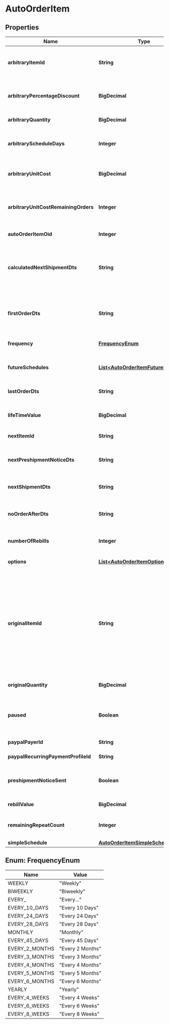 

# AutoOrderItem


## Properties

| Name | Type | Description | Notes |
|------------ | ------------- | ------------- | -------------|
|**arbitraryItemId** | **String** | Arbitrary item id that should be rebilled instead of the normal schedule |  [optional] |
|**arbitraryPercentageDiscount** | **BigDecimal** | An arbitrary percentage discount to provide on future rebills |  [optional] |
|**arbitraryQuantity** | **BigDecimal** | Arbitrary quantity to rebill |  [optional] |
|**arbitraryScheduleDays** | **Integer** | The number of days to rebill if the frequency is set to an arbitrary number of days |  [optional] |
|**arbitraryUnitCost** | **BigDecimal** | Arbitrary unit cost that rebills of this item should occur at |  [optional] |
|**arbitraryUnitCostRemainingOrders** | **Integer** | The number of rebills to give the arbitrary unit cost on before reverting to normal pricing. |  [optional] |
|**autoOrderItemOid** | **Integer** | Primary key of AutoOrderItem |  [optional] |
|**calculatedNextShipmentDts** | **String** | Calculated Date/time that this item is scheduled to rebill.  Will be null if no more shipments are going to occur on this item |  [optional] |
|**firstOrderDts** | **String** | Date/time of the first order of this item.  Null if item added to auto order and has not been rebilled yet. |  [optional] |
|**frequency** | [**FrequencyEnum**](#FrequencyEnum) | Frequency of the rebill if not a fixed schedule |  [optional] |
|**futureSchedules** | [**List&lt;AutoOrderItemFutureSchedule&gt;**](AutoOrderItemFutureSchedule.md) | The future rebill schedule for this item up to the next ten rebills |  [optional] |
|**lastOrderDts** | **String** | Date/time of the last order of this item |  [optional] |
|**lifeTimeValue** | **BigDecimal** | The life time value of this item including the original purchase |  [optional] |
|**nextItemId** | **String** | Calculated next item id |  [optional] |
|**nextPreshipmentNoticeDts** | **String** | The date/time of when the next pre-shipment notice should be sent |  [optional] |
|**nextShipmentDts** | **String** | Date/time that this item is scheduled to rebill |  [optional] |
|**noOrderAfterDts** | **String** | Date/time after which no additional rebills of this item should occur |  [optional] |
|**numberOfRebills** | **Integer** | The number of times this item has rebilled |  [optional] |
|**options** | [**List&lt;AutoOrderItemOption&gt;**](AutoOrderItemOption.md) | Options associated with this item |  [optional] |
|**originalItemId** | **String** | The original item id purchased.  This item controls scheduling.  If you wish to modify a schedule, for example, from monthly to yearly, change this item from your monthly item to your yearly item, and then change the next_shipment_dts to your desired date. |  [optional] |
|**originalQuantity** | **BigDecimal** | The original quantity purchased |  [optional] |
|**paused** | **Boolean** | True if paused.  This field is an object instead of a primitive for backwards compatibility. |  [optional] |
|**paypalPayerId** | **String** | The PayPal Payer ID tied to this item |  [optional] |
|**paypalRecurringPaymentProfileId** | **String** | The PayPal Profile ID tied to this item |  [optional] |
|**preshipmentNoticeSent** | **Boolean** | True if the preshipment notice associated with the next rebill has been sent |  [optional] |
|**rebillValue** | **BigDecimal** | The value of the rebills of this item |  [optional] |
|**remainingRepeatCount** | **Integer** | The number of rebills remaining before this item is complete |  [optional] |
|**simpleSchedule** | [**AutoOrderItemSimpleSchedule**](AutoOrderItemSimpleSchedule.md) |  |  [optional] |



## Enum: FrequencyEnum

| Name | Value |
|---- | -----|
| WEEKLY | &quot;Weekly&quot; |
| BIWEEKLY | &quot;Biweekly&quot; |
| EVERY_ | &quot;Every...&quot; |
| EVERY_10_DAYS | &quot;Every 10 Days&quot; |
| EVERY_24_DAYS | &quot;Every 24 Days&quot; |
| EVERY_28_DAYS | &quot;Every 28 Days&quot; |
| MONTHLY | &quot;Monthly&quot; |
| EVERY_45_DAYS | &quot;Every 45 Days&quot; |
| EVERY_2_MONTHS | &quot;Every 2 Months&quot; |
| EVERY_3_MONTHS | &quot;Every 3 Months&quot; |
| EVERY_4_MONTHS | &quot;Every 4 Months&quot; |
| EVERY_5_MONTHS | &quot;Every 5 Months&quot; |
| EVERY_6_MONTHS | &quot;Every 6 Months&quot; |
| YEARLY | &quot;Yearly&quot; |
| EVERY_4_WEEKS | &quot;Every 4 Weeks&quot; |
| EVERY_6_WEEKS | &quot;Every 6 Weeks&quot; |
| EVERY_8_WEEKS | &quot;Every 8 Weeks&quot; |



